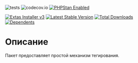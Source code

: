 ![tests](https://github.com/jeyroik/extas-tags/workflows/PHP%20Composer/badge.svg?branch=master&event=push)
![codecov.io](https://codecov.io/gh/jeyroik/extas-tags/coverage.svg?branch=master)
<a href="https://github.com/phpstan/phpstan"><img src="https://img.shields.io/badge/PHPStan-enabled-brightgreen.svg?style=flat" alt="PHPStan Enabled"></a>

<a href="https://github.com/jeyroik/extas-installer/" title="Extas Installer v3"><img alt="Extas Installer v3" src="https://img.shields.io/badge/installer-v3-green"></a>
[![Latest Stable Version](https://poser.pugx.org/jeyroik/extas-tags/v)](//packagist.org/packages/jeyroik/extas-tags)
[![Total Downloads](https://poser.pugx.org/jeyroik/extas-tags/downloads)](//packagist.org/packages/jeyroik/extas-tags)
[![Dependents](https://poser.pugx.org/jeyroik/extas-tags/dependents)](//packagist.org/packages/jeyroik/extas-tags)

# Описание

Пакет предоставляет простой механизм тегирования.
